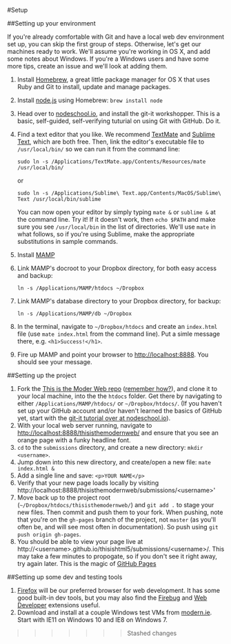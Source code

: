 #Setup

##Setting up your environment

If you're already comfortable with Git and have a local web dev environment set up, you can skip the first group of steps. Otherwise, let's get our machines ready to work. We'll assume you're working in OS X, and add some notes about Windows. If you're a Windows users and have some more tips, create an issue and we'll look at adding them.

1. Install [Homebrew](http://brew.sh), a great little package manager for OS X that uses Ruby and Git to install, update and manage packages.
2. Install [node.js](https://nodejs.org) using Homebrew: `brew install node`
3. Head over to [nodeschool.io](http://nodeschool.io/#workshopper-list), and install the git-it workshopper. This is a basic, self-guided, self-verifying tuturial on using Git with GitHub. Do it.
4. Find a text editor that you like. We recommend [TextMate](https://macromates.com) and [Sublime Text](http://www.sublimetext.com), which are both free. Then, link the editor's executable file to `/usr/local/bin/` so we can run it from the command line:

	```
	sudo ln -s /Applications/TextMate.app/Contents/Resources/mate /usr/local/bin/
	```
	 	
	or
	
	```
	sudo ln -s /Applications/Sublime\ Text.app/Contents/MacOS/Sublime\ Text /usr/local/bin/sublime
	```
	You can now open your editor by simply typing `mate &` or `sublime &` at the command line. Try it! If it doesn't work, then `echo $PATH` and make sure you see `/usr/local/bin` in the list of directories. We'll use `mate` in what follows, so if you're using Sublime, make the appropriate substitutions in sample commands.
5. Install [MAMP](https://www.mamp.info/en/)
6. Link MAMP's docroot to your Dropbox directory, for both easy access and backup:

	```
	ln -s /Applications/MAMP/htdocs ~/Dropbox
	```
7. Link MAMP's database directory to your Dropbox directory, for backup:
	```
	ln -s /Applications/MAMP/db ~/Dropbox
	```
8. In the terminal, navigate to `~/Dropbox/htdocs` and create an `index.html` file (use `mate index.html` from the command line). Put a simle message there, e.g. `<h1>Success!</h1>`.
9. Fire up MAMP and point your browser to [http://localhost:8888](http://localhost:8888). You should see your message.

##Setting up the project

1. Fork the [This is the Moder Web repo](https://github.com/chrisbay/thisisthemodernweb) ([remember how?](https://help.github.com/articles/fork-a-repo/)), and clone it to your local machine, into the the `htdocs` folder. Get there by navigating to either `/Applications/MAMP/htdocs/` or `~/Dropbox/htdocs/`. (If you haven't set up your GitHub account and/or haven't learned the basics of GitHub yet, start with the [git-it tutorial over at nodeschool.io](http://nodeschool.io)).
3. With your local web server running, navigate to [http://localhost:8888/thisisthemodernweb/](http://localhost:8888/thisisthemodernweb/) and ensure that you see an orange page with a funky headline font.
4. `cd` to the `submissions` directory, and create a new directory: `mkdir <username>`.
5. Jump down into this new directory, and create/open a new file: `mate index.html &`
6. Add a single line and save: `<p>YOUR NAME</p>`
7. Verify that your new page loads locally by visiting http://localhost:8888/thisisthemodernweb/submissions/&lt;username&gt;'
8. Move back up to the project root (`~/Dropbox/htdocs/thisisthemodernweb/`) and `git add .` to stage your new files. Then commit and push them to your fork. When pushing, note that you're on the `gh-pages` branch of the project, not `master` (as you'll often be, and will see most often in documentation). So push using `git push origin gh-pages`.
9. You should be able to view your page live at http://&lt;username&gt;.github.io/thisishtml5/submissions/&lt;username&gt;/. This may take a few minutes to propogate, so if you don't see it right away, try again later. This is the magic of [GitHub Pages](https://pages.github.com)

##Setting up some dev and testing tools

1. [Firefox](https://www.mozilla.org/en-US/firefox/new/) will be our preferred browser for web development. It has some good built-in dev tools, but you may also find the [Firebug](https://addons.mozilla.org/en-us/firefox/addon/firebug/) and [Web Developer](https://addons.mozilla.org/en-us/firefox/addon/web-developer/) extensions useful.
2. Download and install at a couple Windows test VMs from [modern.ie](https://www.modern.ie/en-us/virtualization-tools). Start with IE11 on Windows 10 and IE8 on Windows 7.
>>>>>>> Stashed changes
